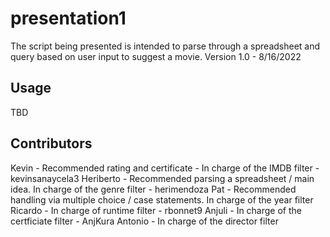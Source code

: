 # presentation1

The script being presented is intended to parse through a spreadsheet and query based on user input to suggest a movie.
Version 1.0 - 8/16/2022


## Usage

TBD

## Contributors

Kevin - Recommended rating and certificate - In charge of the IMDB filter - kevinsanaycela3
Heriberto - Recommended parsing a spreadsheet / main idea. In charge of the genre filter - herimendoza
Pat - Recommended handling via multiple choice / case statements. In charge of the year filter
Ricardo - In charge of runtime filter - rbonnet9
Anjuli -  In charge of the certficiate filter - AnjKura
Antonio - In charge of the director filter
